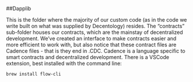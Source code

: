 ##Dapplib

This is the folder where the majority of our custom code (as in the code we write built on what was supplied by Decentology) resides. The “contracts” sub-folder houses our contracts, which are the mainstay of decentralized development. We’ve created an interface to make contracts easier and more efficient to work with, but also notice that these contract files are Cadence files - that is they end in .CDC. Cadence is a language specific to smart contracts and decentralized development. There is a VSCode extension, best installed with the command line:

```sh
brew install flow-cli
```